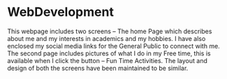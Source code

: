 # WebDevelopment
This webpage includes two screens – The home Page which describes about me and my interests in academics and my hobbies.
I have also enclosed my social media links for the General Public to connect with me.
The second page includes pictures of what I do in my Free time, this is available when I click the button – Fun Time Activities. 
The layout and design of both the screens have been maintained to be similar.
